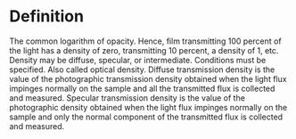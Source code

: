 # Definition

The common logarithm of opacity. Hence, film transmitting 100 percent of
the light has a density of zero, transmitting 10 percent, a density of
1, etc. Density may be diffuse, specular, or intermediate. Conditions
must be specified. Also called optical density. Diffuse transmission
density is the value of the photographic transmission density obtained
when the light flux impinges normally on the sample and all the
transmitted flux is collected and measured. Specular transmission
density is the value of the photographic density obtained when the light
flux impinges normally on the sample and only the normal component of
the transmitted flux is collected and measured.
